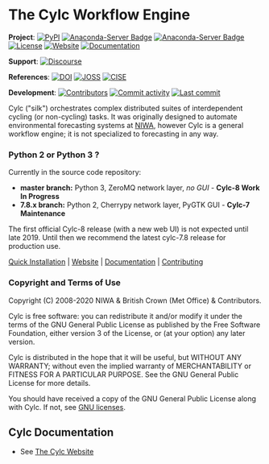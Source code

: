 # The Cylc Workflow Engine

**Project**: [![PyPI](https://img.shields.io/pypi/v/cylc-flow.svg?color=yellow)](https://pypi.org/project/cylc-flow/) [![Anaconda-Server Badge](https://anaconda.org/conda-forge/cylc-flow/badges/version.svg)](https://anaconda.org/conda-forge/cylc-flow) [![Anaconda-Server Badge](https://anaconda.org/conda-forge/cylc-flow/badges/downloads.svg)](https://anaconda.org/conda-forge/cylc-flow) [![License](https://img.shields.io/github/license/cylc/cylc-flow.svg?color=lightgrey)](https://github.com/cylc/cylc-flow/blob/master/COPYING) [![Website](https://img.shields.io/website/https/cylc.github.io.svg?color=green&up_message=live)](https://cylc.github.io/) [![Documentation](https://img.shields.io/website/https/cylc.github.io/doc/built-sphinx/index.html.svg?color=red&label=documentation&up_message=live)](https://cylc.github.io/doc/built-sphinx/index.html)

**Support**: [![Discourse](https://img.shields.io/discourse/https/cylc.discourse.group/posts.svg?color=blueviolet)](https://cylc.discourse.group/)

**References**: [![DOI](https://zenodo.org/badge/1836229.svg)](https://zenodo.org/badge/latestdoi/1836229) [![JOSS](http://joss.theoj.org/papers/10.21105/joss.00737/status.svg)](https://doi.org/10.21105/joss.00737) [![CISE](https://img.shields.io/website/https/ieeexplore.ieee.org/document/8675433.svg?color=orange&label=CISE&up_message=10.1109%2FMCSE.2019.2906593)](https://ieeexplore.ieee.org/document/8675433)

**Development**: [![Contributors](https://img.shields.io/github/contributors/cylc/cylc-flow.svg?color=9cf)](https://github.com/cylc/cylc-flow/graphs/contributors) [![Commit activity](https://img.shields.io/github/commit-activity/m/cylc/cylc-flow.svg?color=yellowgreen)](https://github.com/cylc/cylc-flow/commits/master) [![Last commit](https://img.shields.io/github/last-commit/cylc/cylc-flow.svg?color=ff69b4)](https://github.com/cylc/cylc-flow/commits/master)

Cylc ("silk") orchestrates complex distributed suites of interdependent cycling
(or non-cycling) tasks. It was originally designed to automate environmental
forecasting systems at [NIWA](https://www.niwa.co.nz), however Cylc is a
general workflow engine; it is not specialized to forecasting in any way.

### Python 2 or Python 3 ?

Currently in the source code repository:
 - **master branch:** Python 3, ZeroMQ network layer, *no GUI* -  **Cylc-8 Work In Progress**
 - **7.8.x branch:** Python 2, Cherrypy network layer, PyGTK GUI - **Cylc-7 Maintenance**

The first official Cylc-8 release (with a new web UI) is not expected until late 2019.
Until then we recommend the latest cylc-7.8 release for production use.

[Quick Installation](INSTALL.md) |
[Website](https://cylc.github.io/) |
[Documentation](https://cylc.github.io/documentation) |
[Contributing](CONTRIBUTING.md)

### Copyright and Terms of Use

Copyright (C) 2008-2020 NIWA & British Crown (Met Office) & Contributors.
 
Cylc is free software: you can redistribute it and/or modify it under the terms
of the GNU General Public License as published by the Free Software Foundation,
either version 3 of the License, or (at your option) any later version.
 
Cylc is distributed in the hope that it will be useful, but WITHOUT ANY
WARRANTY; without even the implied warranty of MERCHANTABILITY or FITNESS FOR A
PARTICULAR PURPOSE.  See the GNU General Public License for more details.
 
You should have received a copy of the GNU General Public License along with
Cylc.  If not, see [GNU licenses](http://www.gnu.org/licenses/).

## Cylc Documentation
 * See [The Cylc Website](https://cylc.github.io/)
